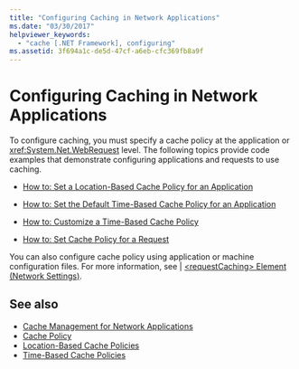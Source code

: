 ```yaml
---
title: "Configuring Caching in Network Applications"
ms.date: "03/30/2017"
helpviewer_keywords: 
  - "cache [.NET Framework], configuring"
ms.assetid: 3f694a1c-de5d-47cf-a6eb-cfc369fb8a9f
---
```

# Configuring Caching in Network Applications

To configure caching, you must specify a cache policy at the application or <xref:System.Net.WebRequest> level. The following topics provide code examples that demonstrate configuring applications and requests to use caching.  
  
- [How to: Set a Location-Based Cache Policy for an Application](how-to-set-a-location-based-cache-policy-for-an-application.md)  
  
- [How to: Set the Default Time-Based Cache Policy for an Application](how-to-set-the-default-time-based-cache-policy-for-an-application.md)  
  
- [How to: Customize a Time-Based Cache Policy](how-to-customize-a-time-based-cache-policy.md)  
  
- [How to: Set Cache Policy for a Request](how-to-set-cache-policy-for-a-request.md)  
  
 You can also configure cache policy using application or machine configuration files. For more information, see &#124; [\<requestCaching> Element (Network Settings)](../configure-apps/file-schema/network/requestcaching-element-network-settings.md).  
  
## See also

- [Cache Management for Network Applications](cache-management-for-network-applications.md)
- [Cache Policy](cache-policy.md)
- [Location-Based Cache Policies](location-based-cache-policies.md)
- [Time-Based Cache Policies](time-based-cache-policies.md)
